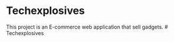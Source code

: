 # Techexplosives

This project is an E-commerce web application that sell gadgets.
#   T e c h e x p l o s i v e s  
 